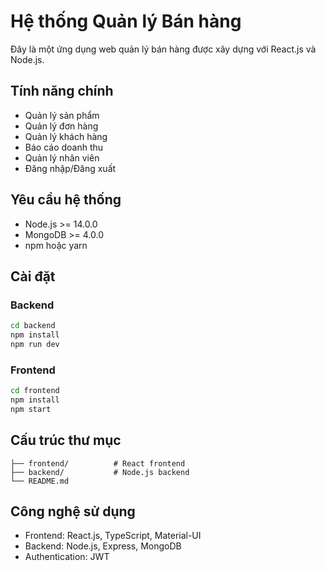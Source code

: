 # Hệ thống Quản lý Bán hàng

Đây là một ứng dụng web quản lý bán hàng được xây dựng với React.js và Node.js.

## Tính năng chính

- Quản lý sản phẩm
- Quản lý đơn hàng
- Quản lý khách hàng
- Báo cáo doanh thu
- Quản lý nhân viên
- Đăng nhập/Đăng xuất

## Yêu cầu hệ thống

- Node.js >= 14.0.0
- MongoDB >= 4.0.0
- npm hoặc yarn

## Cài đặt

### Backend

```bash
cd backend
npm install
npm run dev
```

### Frontend

```bash
cd frontend
npm install
npm start
```

## Cấu trúc thư mục

```
├── frontend/          # React frontend
├── backend/           # Node.js backend
└── README.md
```

## Công nghệ sử dụng

- Frontend: React.js, TypeScript, Material-UI
- Backend: Node.js, Express, MongoDB
- Authentication: JWT 